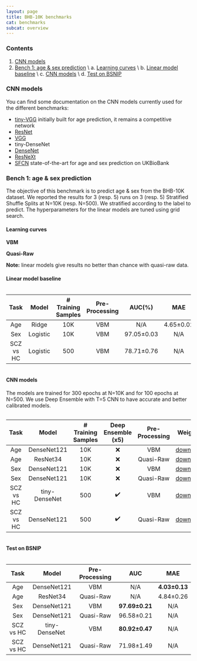 ```yaml
---
layout: page
title: BHB-10K benchmarks
cat: benchmarks
subcat: overview
---
```


### Contents

1. [CNN models](#cnn-models)
2. [Bench 1: age & sex prediction](#bench-1-age--sex-prediction) \\
    a. [Learning curves](#learning-curves) \\
    b. [Linear model baseline](#linear-model-baseline) \\
    c. [CNN models](#cnn-models) \\
    d. [Test on BSNIP](#test-on-bsnip)


### CNN models

You can find some documentation on the CNN models currently used for the different benchmarks:

* [tiny-VGG](https://www.sciencedirect.com/science/article/pii/S1053811917306407) initially built for age prediction, it remains a competitive network
* [ResNet](https://arxiv.org/abs/1512.03385)
* [VGG](https://arxiv.org/abs/1409.1556)
* tiny-DenseNet
* [DenseNet](https://arxiv.org/abs/1608.06993)
* [ResNeXt](https://arxiv.org/abs/1611.05431)
* [SFCN](https://www.sciencedirect.com/science/article/pii/S1361841520302358) state-of-the-art for age and sex prediction on UKBioBank


### Bench 1: age & sex prediction

The objective of this benchmark is to predict age & sex from the BHB-10K dataset.
We reported the results for 3 (resp. 5) runs on 3 (resp. 5) Stratified Shuffle Splits at N=10K (resp. N=500).
We stratified according to the label to predict. The hyperparameters for the linear models are tuned using grid search. 

#### Learning curves

**VBM**
<span class="image main"><img src="{{site.url}}{{site.baseurl}}/images/resources/benchmarks_age_sex_vbm.png" alt="" /></span>

**Quasi-Raw**
<span class="image main"><img src="{{site.url}}{{site.baseurl}}/images/resources/benchmarks_age_sex_raw.png" alt="" /></span>

**Note:**  linear models give results no better than chance with quasi-raw data.

#### Linear model baseline

<div style="overflow-x:scroll" markdown="1">

**Task** | **Model** | **# Training Samples**| **Pre-Processing** | **AUC**(%) | **MAE**
|:---: | :---: |:---: | :---: | :---: | :---: |
Age | Ridge | 10K |  VBM | N/A | 4.65±0.02 
Sex | Logistic | 10K | VBM  | 97.05±0.03   | N/A
SCZ vs HC | Logistic | 500 | VBM | 78.71±0.76 | N/A

</div>

#### CNN models

The models are trained for 300 epochs at N=10K and for 100 epochs at N=500. We use Deep Ensemble with T=5
CNN to have accurate and better calibrated models. 

<div style="overflow-x:scroll" markdown="1">

**Task** | **Model** | **# Training Samples**|  **Deep Ensemble (x5)** | **Pre-Processing** |**Weights**
|:---: | :---: | :---: | :---: | :---: | :---: |
Age | DenseNet121 | 10K |  ❌ |  VBM | [download]()
Age | ResNet34 | 10K |  ❌ |  Quasi-Raw | [download]()
Sex | DenseNet121 | 10K |  ❌️ | VBM | [download]()
Sex | DenseNet121 | 10K |  ❌️ | Quasi-Raw  | [download]()
SCZ vs HC | tiny-DenseNet | 500 |  ✔️ | VBM |  [download]()
SCZ vs HC | DenseNet121 |500 |  ✔️ | Quasi-Raw | [download]()

</div>

#### Test on BSNIP

<div style="overflow-x:scroll" markdown="1">

**Task** | **Model** | **Pre-Processing** | **AUC** | **MAE**
|:---: | :---: | :---: | :---: | :---: |
Age | DenseNet121 | VBM | N/A | **4.03±0.13** 
Age | ResNet34 |  Quasi-Raw | N/A | 4.84±0.26 
Sex | DenseNet121 | VBM | **97.69±0.21** | N/A
Sex | DenseNet121 | Quasi-Raw | 96.58±0.21 | N/A
SCZ vs HC | tiny-DenseNet ️ | VBM | **80.92±0.47**| N/A
SCZ vs HC | DenseNet121 | Quasi-Raw | 71.98±1.49 | N/A

</div>
